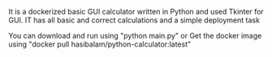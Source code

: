 It is a dockerized basic GUI calculator written in Python and used Tkinter for GUI.
IT has all basic and correct calculations and a simple deployment task


You can download and run using "python main.py" 
or 
Get the docker image using "docker pull hasibalam/python-calculator:latest"
